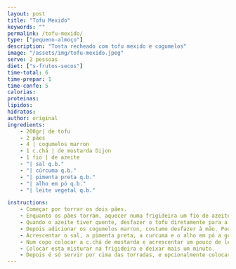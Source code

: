 ```yaml
---
layout: post
title: "Tofu Mexido"
keywords: ""
permalink: /tofu-mexido/
type: ["pequeno-almoço"]
description: "Tosta recheado com tofu mexido e cogumelos"
image: "/assets/img/tofu-mexido.jpeg"
serve: 2 pessoas
diet: ["s-frutos-secos"]
time-total: 6
time-prepar: 1 
time-confe: 5
calorias: 
proteinas: 
lipidos: 
hidratos: 
author: original
ingredients:
    - 200gr| de tofu
    - 2 pães
    - 4 | cogumelos marron
    - 1 c.chá | de mostarda Dijon
    - 1 fio | de azeite
    - "| sal q.b."
    - "| cúrcuma q.b."
    - "| pimenta preta q.b."
    - "| alho em pó q.b."
    - "| leite vegetal q.b."

instructions:
    - Começar por torrar os dois pães.
    - Enquanto os pães torram, aquecer numa frigideira um fio de azeite.
    - Quando o azeite tiver quente, desfazer o tofu diretamente para a frigideira. Deixar ganhar côr.
    - Depois adicionar os cogumelos marron, costumo desfazer à mão. Podem optar por cortar às fatias numa tábua.
    - Acrescentar o sal, a pimenta preta, a curcuma e o alho em pó a gosto.
    - Num copo colocar a c.chá de mostarda e acrescentar um pouco de leite. Quanto mais leite acrescentar mais cremoso vai ficar depois. Por isso, acrescente a gosto.
    - Colocar esta misturar na frigideira e deixar mais um minuto.
    - Depois é só servir por cima das torradas, e opcionalmente colocar umas folhas de mangericão por cima.
---
```


